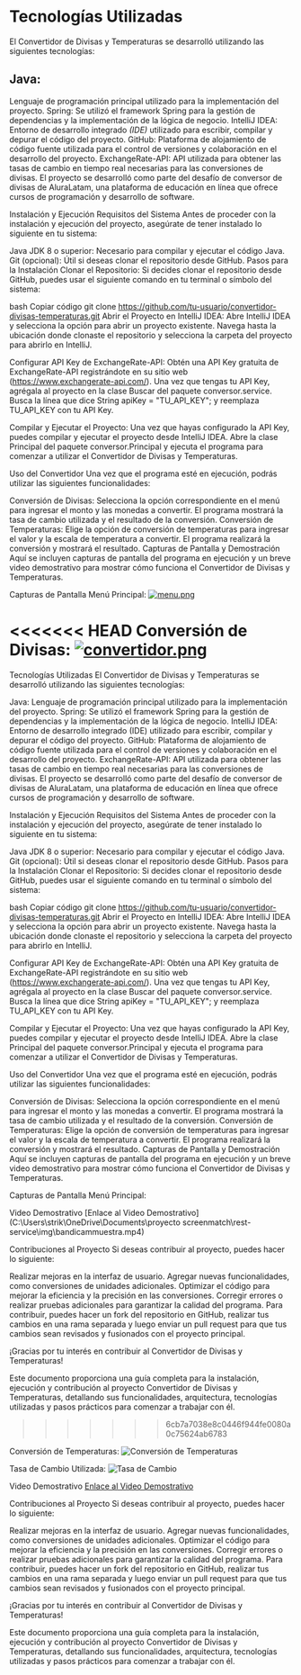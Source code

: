 
# **Tecnologías Utilizadas**
El Convertidor de Divisas y Temperaturas se desarrolló utilizando las siguientes tecnologías:

## Java: 
Lenguaje de programación principal utilizado para la implementación del proyecto.
Spring: Se utilizó el framework Spring para la gestión de dependencias y la implementación de la lógica de negocio.
IntelliJ IDEA: Entorno de desarrollo integrado *(IDE)* utilizado para escribir, compilar y depurar el código del proyecto.
GitHub: Plataforma de alojamiento de código fuente utilizada para el control de versiones y colaboración en el desarrollo del proyecto.
ExchangeRate-API: API utilizada para obtener las tasas de cambio en tiempo real necesarias para las conversiones de divisas.
El proyecto se desarrolló como parte del desafío de conversor de divisas de AluraLatam, una plataforma de educación en línea que ofrece cursos de programación y desarrollo de software.

Instalación y Ejecución
Requisitos del Sistema
Antes de proceder con la instalación y ejecución del proyecto, asegúrate de tener instalado lo siguiente en tu sistema:

Java JDK 8 o superior: Necesario para compilar y ejecutar el código Java.
Git (opcional): Útil si deseas clonar el repositorio desde GitHub.
Pasos para la Instalación
Clonar el Repositorio:
Si decides clonar el repositorio desde GitHub, puedes usar el siguiente comando en tu terminal o símbolo del sistema:

bash
Copiar código
git clone https://github.com/tu-usuario/convertidor-divisas-temperaturas.git
Abrir el Proyecto en IntelliJ IDEA:
Abre IntelliJ IDEA y selecciona la opción para abrir un proyecto existente. Navega hasta la ubicación donde clonaste el repositorio y selecciona la carpeta del proyecto para abrirlo en IntelliJ.

Configurar API Key de ExchangeRate-API:
Obtén una API Key gratuita de ExchangeRate-API registrándote en su sitio web (https://www.exchangerate-api.com/). Una vez que tengas tu API Key, agrégala al proyecto en la clase Buscar del paquete conversor.service. Busca la línea que dice String apiKey = "TU_API_KEY"; y reemplaza TU_API_KEY con tu API Key.

Compilar y Ejecutar el Proyecto:
Una vez que hayas configurado la API Key, puedes compilar y ejecutar el proyecto desde IntelliJ IDEA. Abre la clase Principal del paquete conversor.Principal y ejecuta el programa para comenzar a utilizar el Convertidor de Divisas y Temperaturas.

Uso del Convertidor
Una vez que el programa esté en ejecución, podrás utilizar las siguientes funcionalidades:

Conversión de Divisas: Selecciona la opción correspondiente en el menú para ingresar el monto y las monedas a convertir. El programa mostrará la tasa de cambio utilizada y el resultado de la conversión.
Conversión de Temperaturas: Elige la opción de conversión de temperaturas para ingresar el valor y la escala de temperatura a convertir. El programa realizará la conversión y mostrará el resultado.
Capturas de Pantalla y Demostración
Aquí se incluyen capturas de pantalla del programa en ejecución y un breve video demostrativo para mostrar cómo funciona el Convertidor de Divisas y Temperaturas.

Capturas de Pantalla
Menú Principal:
[![menu.png](https://i.postimg.cc/wTxrrnZC/menu.png)](https://postimg.cc/DmD5Jp26)


<<<<<<< HEAD
Conversión de Divisas:
[![convertidor.png](https://i.postimg.cc/VLvL9ZfR/convertidor.png)](https://postimg.cc/0bgsPfJM)
=======
Tecnologías Utilizadas
El Convertidor de Divisas y Temperaturas se desarrolló utilizando las siguientes tecnologías:

Java: Lenguaje de programación principal utilizado para la implementación del proyecto.
Spring: Se utilizó el framework Spring para la gestión de dependencias y la implementación de la lógica de negocio.
IntelliJ IDEA: Entorno de desarrollo integrado (IDE) utilizado para escribir, compilar y depurar el código del proyecto.
GitHub: Plataforma de alojamiento de código fuente utilizada para el control de versiones y colaboración en el desarrollo del proyecto.
ExchangeRate-API: API utilizada para obtener las tasas de cambio en tiempo real necesarias para las conversiones de divisas.
El proyecto se desarrolló como parte del desafío de conversor de divisas de AluraLatam, una plataforma de educación en línea que ofrece cursos de programación y desarrollo de software.

Instalación y Ejecución
Requisitos del Sistema
Antes de proceder con la instalación y ejecución del proyecto, asegúrate de tener instalado lo siguiente en tu sistema:

Java JDK 8 o superior: Necesario para compilar y ejecutar el código Java.
Git (opcional): Útil si deseas clonar el repositorio desde GitHub.
Pasos para la Instalación
Clonar el Repositorio:
Si decides clonar el repositorio desde GitHub, puedes usar el siguiente comando en tu terminal o símbolo del sistema:

bash
Copiar código
git clone https://github.com/tu-usuario/convertidor-divisas-temperaturas.git
Abrir el Proyecto en IntelliJ IDEA:
Abre IntelliJ IDEA y selecciona la opción para abrir un proyecto existente. Navega hasta la ubicación donde clonaste el repositorio y selecciona la carpeta del proyecto para abrirlo en IntelliJ.

Configurar API Key de ExchangeRate-API:
Obtén una API Key gratuita de ExchangeRate-API registrándote en su sitio web (https://www.exchangerate-api.com/). Una vez que tengas tu API Key, agrégala al proyecto en la clase Buscar del paquete conversor.service. Busca la línea que dice String apiKey = "TU_API_KEY"; y reemplaza TU_API_KEY con tu API Key.

Compilar y Ejecutar el Proyecto:
Una vez que hayas configurado la API Key, puedes compilar y ejecutar el proyecto desde IntelliJ IDEA. Abre la clase Principal del paquete conversor.Principal y ejecuta el programa para comenzar a utilizar el Convertidor de Divisas y Temperaturas.

Uso del Convertidor
Una vez que el programa esté en ejecución, podrás utilizar las siguientes funcionalidades:

Conversión de Divisas: Selecciona la opción correspondiente en el menú para ingresar el monto y las monedas a convertir. El programa mostrará la tasa de cambio utilizada y el resultado de la conversión.
Conversión de Temperaturas: Elige la opción de conversión de temperaturas para ingresar el valor y la escala de temperatura a convertir. El programa realizará la conversión y mostrará el resultado.
Capturas de Pantalla y Demostración
Aquí se incluyen capturas de pantalla del programa en ejecución y un breve video demostrativo para mostrar cómo funciona el Convertidor de Divisas y Temperaturas.

Capturas de Pantalla
Menú Principal:


Video Demostrativo
[Enlace al Video Demostrativo](C:\Users\strik\OneDrive\Documents\proyecto screenmatch\rest-service\img\bandicammuestra.mp4)


Contribuciones al Proyecto
Si deseas contribuir al proyecto, puedes hacer lo siguiente:

Realizar mejoras en la interfaz de usuario.
Agregar nuevas funcionalidades, como conversiones de unidades adicionales.
Optimizar el código para mejorar la eficiencia y la precisión en las conversiones.
Corregir errores o realizar pruebas adicionales para garantizar la calidad del programa.
Para contribuir, puedes hacer un fork del repositorio en GitHub, realizar tus cambios en una rama separada y luego enviar un pull request para que tus cambios sean revisados y fusionados con el proyecto principal.

¡Gracias por tu interés en contribuir al Convertidor de Divisas y Temperaturas!

Este documento proporciona una guía completa para la instalación, ejecución y contribución al proyecto Convertidor de Divisas y Temperaturas, detallando sus funcionalidades, arquitectura, tecnologías utilizadas y pasos prácticos para comenzar a trabajar con él.


>>>>>>> 6cb7a7038e8c0446f944fe0080a0c75624ab6783


Conversión de Temperaturas:
![Conversión de Temperaturas](ruta/imagen3.png)


Tasa de Cambio Utilizada:
![Tasa de Cambio](ruta/imagen4.png)


Video Demostrativo
[Enlace al Video Demostrativo](ruta/video_demo.mp4)


Contribuciones al Proyecto
Si deseas contribuir al proyecto, puedes hacer lo siguiente:

Realizar mejoras en la interfaz de usuario.
Agregar nuevas funcionalidades, como conversiones de unidades adicionales.
Optimizar el código para mejorar la eficiencia y la precisión en las conversiones.
Corregir errores o realizar pruebas adicionales para garantizar la calidad del programa.
Para contribuir, puedes hacer un fork del repositorio en GitHub, realizar tus cambios en una rama separada y luego enviar un pull request para que tus cambios sean revisados y fusionados con el proyecto principal.

¡Gracias por tu interés en contribuir al Convertidor de Divisas y Temperaturas!

Este documento proporciona una guía completa para la instalación, ejecución y contribución al proyecto Convertidor de Divisas y Temperaturas, detallando sus funcionalidades, arquitectura, tecnologías utilizadas y pasos prácticos para comenzar a trabajar con él.
